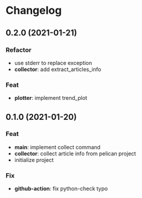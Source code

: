 # Changelog
## 0.2.0 (2021-01-21)

### Refactor

- use stderr to replace exception
- **collector**: add extract_articles_info

### Feat

- **plotter**: implement trend_plot

## 0.1.0 (2021-01-20)

### Feat

- **main**: implement collect command
- **collector**: collect article info from pelican project
- initialize project

### Fix

- **github-action**: fix python-check typo
